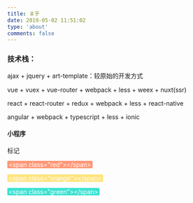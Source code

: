 ```yaml
---
title: 关于
date: 2019-05-02 11:51:02
type: 'about'
comments: false
---
```


### 技术栈：

ajax + jquery + art-template：较原始的开发方式

vue + vuex + vue-router + webpack + less + weex + nuxt(ssr)

react + react-router + redux + webpack + less + react-native

angular + webpack + typescript + less + ionic

#### 小程序

<!-- ```
祝愿我们在抵达路的末端时，都不会后悔
Zhùyuàn wǒmen zài dǐdá lù de mòduān shí, dōu bù huì hòuhuǐ
``` -->

标记

<span class="red">&lt;span class=&quot;red&quot;&gt;&lt;/span&gt;</span>

<span class="orange">&lt;span class=&quot;orange&quot;&gt;&lt;/span&gt;</span>

<span class="green">&lt;span class=&quot;green&quot;&gt;&lt;/span&gt;</span>

<style>
.red,
.orange,
.green {
  color: #fff;
  padding: 0px 3px;
  border-radius: 2px;
}
.red {
  background-color: #ff9776;
}
.orange {
  background-color: #ffe47c;
}
.green {
  background-color: #3ae2d2;
}
</style>

